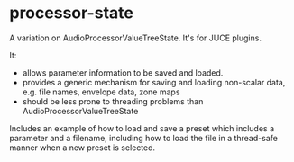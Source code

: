 # processor-state

A variation on AudioProcessorValueTreeState.  It's for JUCE plugins.

It:
* allows parameter information to be saved and loaded.
* provides a generic mechanism for saving and loading non-scalar data, e.g.  file names, envelope data, zone maps
* should be less prone to threading problems than AudioProcessorValueTreeState

Includes an example of how to load and save a preset which includes a parameter
and a filename, including how to load the file in a thread-safe manner when a
new preset is selected.
